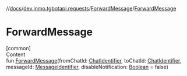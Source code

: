 //[docs](../../../index.md)/[dev.inmo.tgbotapi.requests](../index.md)/[ForwardMessage](index.md)/[ForwardMessage](-forward-message.md)



# ForwardMessage  
[common]  
Content  
fun [ForwardMessage](-forward-message.md)(fromChatId: [ChatIdentifier](../../dev.inmo.tgbotapi.types/-chat-identifier/index.md), toChatId: [ChatIdentifier](../../dev.inmo.tgbotapi.types/-chat-identifier/index.md), messageId: [MessageIdentifier](../../dev.inmo.tgbotapi.types/index.md#%5Bdev.inmo.tgbotapi.types%2FMessageIdentifier%2F%2F%2FPointingToDeclaration%2F%5D%2FClasslikes%2F625018081), disableNotification: [Boolean](https://kotlinlang.org/api/latest/jvm/stdlib/kotlin/-boolean/index.html) = false)  




